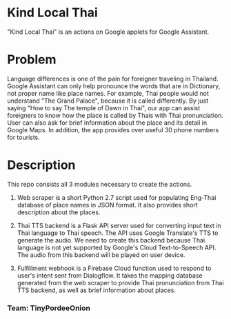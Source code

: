 # Kind Local Thai
"Kind Local Thai" is an actions on Google applets for Google Assistant. 

# Problem
Language differences is one of the pain for foreigner traveling in Thailand. Google Assistant can only help pronounce the words that are in Dictionary, not proper name like place names. For example, Thai people would not understand "The Grand Palace", because it is called differently. By just saying "How to say The temple of Dawn in Thai", our app can assist foreigners to know how the place is called by Thais with Thai pronunciation. User can also ask for brief information about the place and its detail in Google Maps. In addition, the app provides over useful 30 phone numbers for tourists.

# Description
This repo consists all 3 modules necessary to create the actions. 
1. Web scraper is a short Python 2.7 script used for populating Eng-Thai database of place names in JSON format. It also provides short description about the places.

2. Thai TTS backend is a Flask API server used for converting input text in Thai language to Thai speech. The API uses Google Translate's TTS to generate the audio. We need to create this backend because Thai language is not yet supported by Google's Cloud Text-to-Speech API. The audio from this backend will be played on user device.

3. Fulfillment webhook is a Firebase Cloud function used to respond to user's intent sent from Dialogflow. It takes the mapping database generated from the web scraper to provide Thai pronunciation from Thai TTS backend, as well as brief information about places.

### Team: TinyPordeeOnion 
